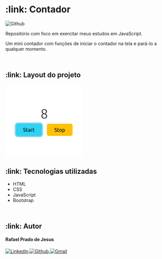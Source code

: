 <h1>:link: Contador</h1>

<img alt="Github" src="https://img.shields.io/github/license/rafaelpradoj/contador" />

<p>
  Repositório com foco em exercitar meus estudos em JavaScript.
</p>

<p>Um mini contador com funções de iniciar o contador na tela e pará-lo a qualquer momento.</p>

<br>

<h2>:link: Layout do projeto</h2>
<img src="assets/img/capaProjeto.png" />

<br>

<h2>:link: Tecnologias utilizadas</h2>
<ul>
 <li>HTML</li>
 <li>CSS</li>
 <li>JavaScript</li>
 <li>Bootstrap</li>
</ul>

<br>

<h2>:link: Autor</h2>

<h4>Rafael Prado de Jesus</h4>
<p>
  <a href="https://www.linkedin.com/in/rafaelpradoj/" target="_blank">
    <img align="center" src="https://img.shields.io/badge/-Linkedin-%230077B5?style=for-the-badge&logo=linkedin&logoColor=white" alt="Linkedin" />
  </a>
  
  <a href="https://github.com/rafaelpradoj" target="_blank">
    <img align="center" src="https://img.shields.io/badge/GitHub-100000?style=for-the-badge&logo=github&logoColor=white" alt="Github" />
  </a>
  
  <a href="mailto:rafaelpradoj@gmail.com" title="rafaelpradoj@gmail.com">
    <img align="center" src="https://img.shields.io/badge/Gmail-D14836?style=for-the-badge&logo=gmail&logoColor=white" alt="Gmail" />
 </a>
</p>
